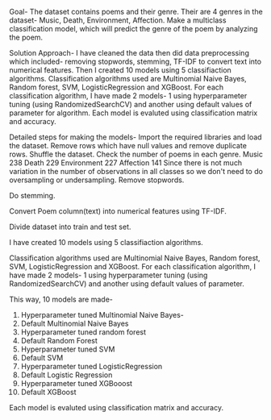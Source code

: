 Goal- 
The dataset contains poems and their genre. Their are 4 genres in the dataset- Music, Death, Environment, Affection. Make a multiclass classification model, which will predict the genre of the poem by analyzing the poem.


Solution Approach- 
I have cleaned the data then did data preprocessing which included- removing stopwords, stemming, TF-IDF to convert text into numerical features.
Then I created 10 models using 5 classifiaction algorithms. 
Classification algorithms used are Multinomial Naive Bayes, Random forest, SVM, LogisticRegression and XGBoost.
For each  classification algorithm, I have made 2 models- 1 using hyperparameter tuning (using RandomizedSearchCV) and another using default values of parameter for algorithm.
Each model is evaluted using classification matrix and accuracy.


Detailed steps for making the models-
Import the required libraries and load the dataset.
Remove rows which have null values and remove duplicate rows.
Shuffle the dataset.
Check the number of poems in each genre.
Music              238
Death              229
Environment        227
Affection          141
Since there is not much variation in the number of observations in all classes so we don't need to do oversampling or undersampling.
Remove stopwords.

Do stemming.

Convert Poem column(text) into numerical features using TF-IDF.

Divide dataset into train and test set.

I have created 10 models using 5 classifiaction algorithms. 

Classification algorithms used are Multinomial Naive Bayes, Random forest, SVM, LogisticRegression and XGBoost.
For each  classification algorithm, I have made 2 models- 1 using hyperparameter tuning (using RandomizedSearchCV) and another using default values of parameter.

This way, 10 models are made-
1. Hyperparameter tuned Multinomial Naive Bayes-
2. Default Multinomial Naive Bayes
3. Hyperparameter tuned random forest
4. Default Random Forest
5. Hyperparameter tuned SVM
6. Default SVM
7. Hyperparameter tuned LogisticRegression
8. Default Logistic Regression
9. Hyperparameter tuned XGBooost
10. Default XGBoost
    
Each model is evaluted using classification matrix and accuracy.
